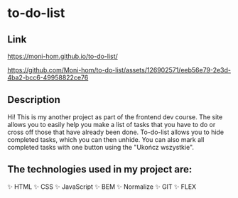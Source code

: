 ﻿# to-do-list

## Link
https://moni-hom.github.io/to-do-list/


https://github.com/Moni-hom/to-do-list/assets/126902571/eeb56e79-2e3d-4ba2-bcc6-49958822ce76


## Description
Hi! This is my another project as part of the frontend dev course. The site allows you to easily help you make a list of tasks that you have to do or cross off those that have already been done. To-do-list allows you to hide completed tasks, which you can then unhide. You can also mark all completed tasks with one button using the "Ukończ wszystkie".
## The technologies used in my project are: 
✨ HTML
✨ CSS
✨ JavaScript
✨ BEM
✨ Normalize
✨ GIT
✨ FLEX


